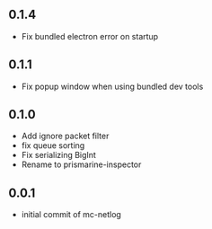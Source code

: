 ## 0.1.4
* Fix bundled electron error on startup

## 0.1.1

* Fix popup window when using bundled dev tools

## 0.1.0

* Add ignore packet filter
* fix queue sorting
* Fix serializing BigInt
* Rename to prismarine-inspector

## 0.0.1

* initial commit of mc-netlog